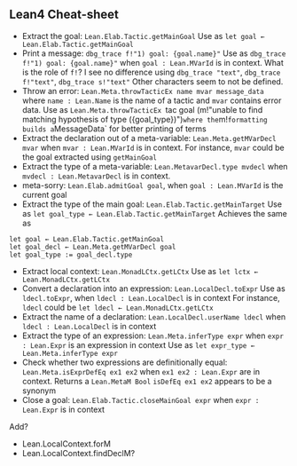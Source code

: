 ##  Lean4 Cheat-sheet

* Extract the goal: `Lean.Elab.Tactic.getMainGoal`
  Use as `let goal ← Lean.Elab.Tactic.getMainGoal`
* Print a message: `dbg_trace f!"1) goal: {goal.name}"`
  Use as `dbg_trace f!"1) goal: {goal.name}"`
  when `goal : Lean.MVarId` is in context.
  What is the role of `f!`?  I see no difference using
  `dbg_trace "text"`, `dbg_trace f!"text"`, `dbg_trace s!"text"`
  Other characters seem to not be defined.
* Throw an error: `Lean.Meta.throwTacticEx name mvar message_data`
  where `name : Lean.Name` is the name of a tactic and `mvar` contains error data.
  Use as `Lean.Meta.throwTacticEx `tac goal (m!"unable to find matching hypothesis of type ({goal_type})")`
  where the `m!` formatting builds a `MessageData` for better printing of terms
* Extract the declaration out of a meta-variable: `Lean.Meta.getMVarDecl mvar`
  when `mvar : Lean.MVarId` is in context.
  For instance, `mvar` could be the goal extracted using `getMainGoal`
* Extract the type of a meta-variable: `Lean.MetavarDecl.type mvdecl`
  when `mvdecl : Lean.MetavarDecl` is in context.
* meta-sorry: `Lean.Elab.admitGoal goal`, when `goal : Lean.MVarId` is the current goal
* Extract the type of the main goal: `Lean.Elab.Tactic.getMainTarget`
  Use as `let goal_type ← Lean.Elab.Tactic.getMainTarget`
  Achieves the same as 
```lean
let goal ← Lean.Elab.Tactic.getMainGoal
let goal_decl ← Lean.Meta.getMVarDecl goal
let goal_type := goal_decl.type
```
* Extract local context: `Lean.MonadLCtx.getLCtx`
  Use as `let lctx ← Lean.MonadLCtx.getLCtx`
* Convert a declaration into an expression: `Lean.LocalDecl.toExpr`
  Use as `ldecl.toExpr`, when `ldecl : Lean.LocalDecl` is in context
  For instance, `ldecl` could be `let ldecl ← Lean.MonadLCtx.getLCtx`
* Extract the name of a declaration: `Lean.LocalDecl.userName ldecl`
  when `ldecl : Lean.LocalDecl` is in context
* Extract the type of an expression: `Lean.Meta.inferType expr`
  when `expr : Lean.Expr` is an expression in context
  Use as `let expr_type ← Lean.Meta.inferType expr`
* Check whether two expressions are definitionally equal: `Lean.Meta.isExprDefEq ex1 ex2`
  when `ex1 ex2 : Lean.Expr` are in context. Returns a `Lean.MetaM Bool`
  `isDefEq ex1 ex2` appears to be a synonym
* Close a goal: `Lean.Elab.Tactic.closeMainGoal expr`
  when `expr : Lean.Expr` is in context

Add?
* Lean.LocalContext.forM
* Lean.LocalContext.findDeclM?